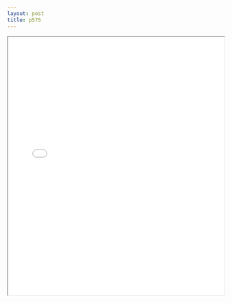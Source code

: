 ```yaml
---
layout: post
title: p575
---
```


<div class="pdf-container">
<iframe src="/ea/assets/pdfs/pub.n.ins/p575.pdf" height="600" width="100%" allowFullScreen="true"></iframe>
</div>

